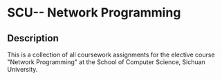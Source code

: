 # SCU-- Network Programming

## Description

This is a collection of all coursework assignments for the elective course "Network Programming" at the School of Computer Science, Sichuan University.
